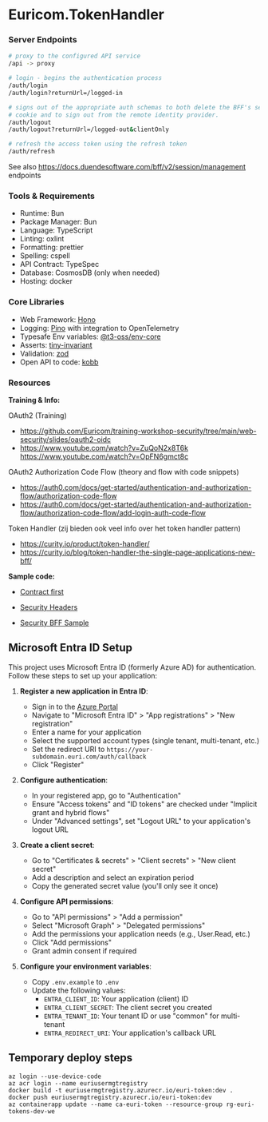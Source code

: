 # Euricom.TokenHandler

### Server Endpoints

```bash
# proxy to the configured API service
/api -> proxy

# login - begins the authentication process
/auth/login
/auth/login?returnUrl=/logged-in

# signs out of the appropriate auth schemas to both delete the BFF's session
# cookie and to sign out from the remote identity provider.
/auth/logout
/auth/logout?returnUrl=/logged-out&clientOnly

# refresh the access token using the refresh token
/auth/refresh
```

See also https://docs.duendesoftware.com/bff/v2/session/management endpoints

### Tools & Requirements

- Runtime: Bun
- Package Manager: Bun
- Language: TypeScript
- Linting: oxlint
- Formatting: prettier
- Spelling: cspell
- API Contract: TypeSpec
- Database: CosmosDB (only when needed)
- Hosting: docker

### Core Libraries

- Web Framework: [Hono](https://hono.dev/)
- Logging: [Pino](https://github.com/pinojs/pino) with integration to OpenTelemetry
- Typesafe Env variables: [@t3-oss/env-core](https://www.npmjs.com/package/@t3-oss/env-core)
- Asserts: [tiny-invariant](https://www.npmjs.com/package/tiny-invariant)
- Validation: [zod](https://zod.dev/)
- Open API to code: [kobb](https://kubb.dev/)

### Resources

**Training & Info:**

OAuth2 (Training)

- https://github.com/Euricom/training-workshop-security/tree/main/web-security/slides/oauth2-oidc
- https://www.youtube.com/watch?v=ZuQoN2x8T6k
  https://www.youtube.com/watch?v=OpFN6gmct8c

OAuth2 Authorization Code Flow (theory and flow with code snippets)

- https://auth0.com/docs/get-started/authentication-and-authorization-flow/authorization-code-flow
- https://auth0.com/docs/get-started/authentication-and-authorization-flow/authorization-code-flow/add-login-auth-code-flow

Token Handler (zij bieden ook veel info over het token handler pattern)

- https://curity.io/product/token-handler/
- https://curity.io/blog/token-handler-the-single-page-applications-new-bff/

**Sample code:**

- [Contract first](https://github.com/Euricom/training-workshop-security/tree/main/api-security/demos/javascript/api-todo-contract-first)

- [Security Headers](https://github.com/Euricom/training-workshop-security/blob/main/api-security/demos/javascript/api-headers/middleware.js)

- [Security BFF Sample](https://github.com/Euricom/training-workshop-security/tree/main/api-security/demos/javascript/bff)

## Microsoft Entra ID Setup

This project uses Microsoft Entra ID (formerly Azure AD) for authentication. Follow these steps to set up your application:

1. **Register a new application in Entra ID**:

   - Sign in to the [Azure Portal](https://portal.azure.com)
   - Navigate to "Microsoft Entra ID" > "App registrations" > "New registration"
   - Enter a name for your application
   - Select the supported account types (single tenant, multi-tenant, etc.)
   - Set the redirect URI to `https://your-subdomain.euri.com/auth/callback`
   - Click "Register"

2. **Configure authentication**:

   - In your registered app, go to "Authentication"
   - Ensure "Access tokens" and "ID tokens" are checked under "Implicit grant and hybrid flows"
   - Under "Advanced settings", set "Logout URL" to your application's logout URL

3. **Create a client secret**:

   - Go to "Certificates & secrets" > "Client secrets" > "New client secret"
   - Add a description and select an expiration period
   - Copy the generated secret value (you'll only see it once)

4. **Configure API permissions**:

   - Go to "API permissions" > "Add a permission"
   - Select "Microsoft Graph" > "Delegated permissions"
   - Add the permissions your application needs (e.g., User.Read, etc.)
   - Click "Add permissions"
   - Grant admin consent if required

5. **Configure your environment variables**:
   - Copy `.env.example` to `.env`
   - Update the following values:
     - `ENTRA_CLIENT_ID`: Your application (client) ID
     - `ENTRA_CLIENT_SECRET`: The client secret you created
     - `ENTRA_TENANT_ID`: Your tenant ID or use "common" for multi-tenant
     - `ENTRA_REDIRECT_URI`: Your application's callback URL


## Temporary deploy steps

```
az login --use-device-code
az acr login --name euriusermgtregistry
docker build -t euriusermgtregistry.azurecr.io/euri-token:dev .
docker push euriusermgtregistry.azurecr.io/euri-token:dev
az containerapp update --name ca-euri-token --resource-group rg-euri-tokens-dev-we
```
